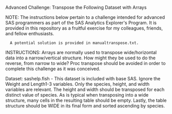 Advanced Challenge: Transpose the Following Dataset with Arrays

NOTE: The instructions below pertain to a challenge intended for advanced SAS programmers
      as part of the SAS Analytics Explorer's Program. It is provided in this repository as a
      fruitful exercise for my colleagues, friends, and fellow enthusiasts.

      A potential solution is provided in manualtranspose.txt.

INSTRUCTIONS:
Arrays are normally used to transpose wide/horizontal data into a narrow/vertical structure.
How might they be used to do the reverse, from narrow to wide?
Proc transpose should be avoided in order to complete this challenge as it was conceived.

Dataset: sashelp.fish - This dataset is included with base SAS.
Ignore the Weight and Length1-3 variables. Only the species, height, and width variables are relevant.
The height and width should be transposed for each distinct value of species.
As is typical when transposing into a wide structure, many cells in the resulting table should be empty.
Lastly, the table structure should be WIDE in its final form and sorted ascending by species.
